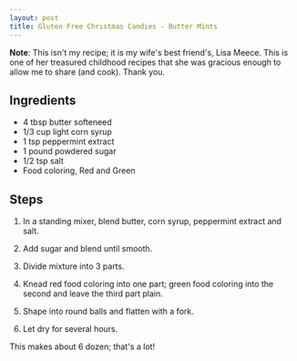 ```yaml
---
layout: post
title: Gluten Free Christmas Candies - Butter Mints
---
```

**Note**: This isn't my recipe; it is my wife's best friend's, Lisa Meece.  This is one of her treasured childhood recipes that she was gracious enough to allow me to share (and cook).  Thank you.

## Ingredients

* 4 tbsp butter softeneed
* 1/3 cup light corn syrup
* 1 tsp peppermint extract
* 1 pound powdered sugar
* 1/2 tsp salt
* Food coloring, Red and Green

## Steps

1. In a standing mixer, blend butter, corn syrup, peppermint extract and salt.

2. Add sugar and blend until smooth.

3. Divide mixture into 3 parts.

4. Knead red food coloring into one part; green food coloring into the second and leave the third part plain.

5. Shape into round balls and flatten with a fork.

6. Let dry for several hours.

This makes about 6 dozen; that's a lot!